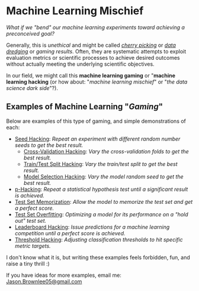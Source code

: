 # Machine Learning Mischief

_What if we "bend" our machine learning experiments toward achieving a preconceived goal?_

Generally, this is _unethical_ and might be called [_cherry picking_](https://en.wikipedia.org/wiki/Cherry_picking) or [_data dredging_](https://en.wikipedia.org/wiki/Data_dredging) or _gaming results_. Often, they are systematic attempts to exploit evaluation metrics or scientific processes to achieve desired outcomes without actually meeting the underlying scientific objectives.

In our field, we might call this **machine learning gaming** or "**machine learning hacking** (or how about: "_machine learning mischief_" or "_the data science dark side_"?).

## Examples of Machine Learning "_Gaming_"

Below are examples of this type of gaming, and simple demonstrations of each:

* [Seed Hacking](examples/seed_hacking.md): _Repeat an experiment with different random number seeds to get the best result._
	* [Cross-Validation Hacking](examples/threshold_hacking.md): _Vary the cross-validation folds to get the best result._
	* [Train/Test Split Hacking](examples/train_test_split_hacking.md): _Vary the train/test split to get the best result._
	* [Model Selection Hacking](examples/model_selection_hacking.md): _Vary the model random seed to get the best result._
* [p-Hacking](examples/p_hacking.md): _Repeat a statistical hypothesis test until a significant result is achieved._
* [Test Set Memorization](examples/test_set_memorization.md): _Allow the model to memorize the test set and get a perfect score._
* [Test Set Overfitting](examples/test_set_overfitting.md): _Optimizing a model for its performance on a "hold out" test set._
* [Leaderboard Hacking](examples/leaderboard_hacking.md): _Issue predictions for a machine learning competition until a perfect score is achieved._
* [Threshold Hacking](examples/threshold_hacking.md): _Adjusting classification thresholds to hit specific metric targets._

I don't know what it is, but writing these examples feels forbidden, fun, and raise a tiny thrill :)

If you have ideas for more examples, email me: Jason.Brownlee05@gmail.com